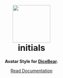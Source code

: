 <h1 align="center"><img src="https://dicebear.com/api/initials/1.svg" width="124" /> <br />initials</h1>
<p align="center">
  <strong>Avatar Style for <a href="https://dicebear.com/">DiceBear</a>.</strong>
</p>

<p align="center">
  <a href="https://dicebear.com/styles/initials">
    Read Documentation
  </a>
</p>
